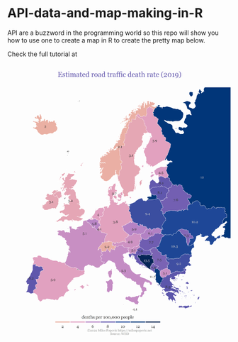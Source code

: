 # API-data-and-map-making-in-R

API are a buzzword in the programming world so this repo will show you how to use one to create a map in R to create the pretty map below.

Check the full tutorial at 

![alt text](https://github.com/milos-agathon/API-data-and-map-making-in-R/blob/main/traffic_deaths.png?raw=true)
